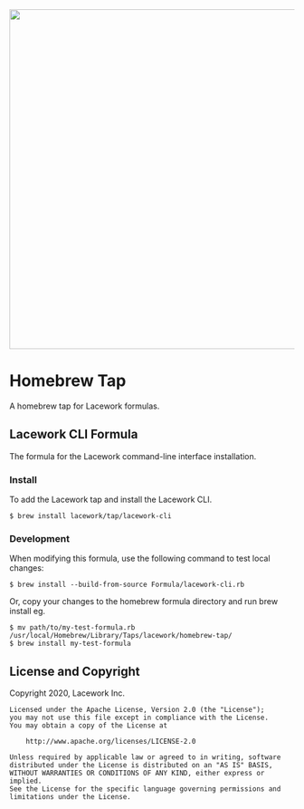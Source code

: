 <img src="https://techally-content.s3-us-west-1.amazonaws.com/public-content/lacework_logo_full.png" width="600">

# Homebrew Tap
A homebrew tap for Lacework formulas.

## Lacework CLI Formula
The formula for the Lacework command-line interface installation.

### Install
To add the Lacework tap and install the Lacework CLI.
```
$ brew install lacework/tap/lacework-cli
```

### Development
When modifying this formula, use the following command to test local changes:
```
$ brew install --build-from-source Formula/lacework-cli.rb
```
Or, copy your changes to the homebrew formula directory and run brew install eg.
```
$ mv path/to/my-test-formula.rb /usr/local/Homebrew/Library/Taps/lacework/homebrew-tap/
$ brew install my-test-formula
```

## License and Copyright

Copyright 2020, Lacework Inc.

```
Licensed under the Apache License, Version 2.0 (the "License");
you may not use this file except in compliance with the License.
You may obtain a copy of the License at

    http://www.apache.org/licenses/LICENSE-2.0

Unless required by applicable law or agreed to in writing, software
distributed under the License is distributed on an "AS IS" BASIS,
WITHOUT WARRANTIES OR CONDITIONS OF ANY KIND, either express or implied.
See the License for the specific language governing permissions and
limitations under the License.
```
